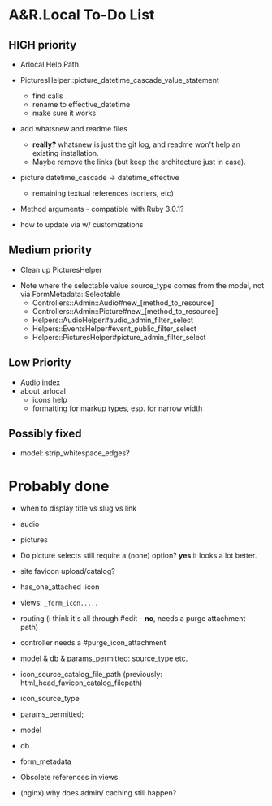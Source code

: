 # A&R.Local To-Do List


## HIGH priority

  - Arlocal Help Path

  - PicturesHelper::picture_datetime_cascade_value_statement
    - find calls
    - rename to effective_datetime
    - make sure it works

  - add whatsnew and readme files
    - **really?** whatsnew is just the git log, and readme won't help an existing installation.
    - Maybe remove the links (but keep the architecture just in case).

  - picture datetime_cascade -> datetime_effective
    - remaining textual references (sorters, etc)

  - Method arguments - compatible with Ruby 3.0.1?

  - how to update via w/ customizations


## Medium priority

- Clean up PicturesHelper

+ Note where the selectable value source_type comes from the model, not via FormMetadata::Selectable
  - Controllers::Admin::Audio#new_[method_to_resource]
  - Controllers::Admin::Picture#new_[method_to_resource]
  - Helpers::AudioHelper#audio_admin_filter_select
  - Helpers::EventsHelper#event_public_filter_select
  - Helpers::PicturesHelper#picture_admin_filter_select


## Low Priority

  - Audio index
  - about_arlocal
    + icons help
    - formatting for markup types, esp. for narrow width


## Possibly fixed

  + model: strip_whitespace_edges?



# Probably done

+ when to display title vs slug vs link
+ audio
+ pictures
+ Do picture selects still require a (none) option? **yes** it looks a lot better.

+ site favicon upload/catalog?
+ has_one_attached :icon
+ views: `_form_icon.....`
+ routing (i think it's all through #edit - **no**, needs a purge attachment path)
+ controller needs a #purge_icon_attachment

+ model & db & params_permitted: source_type etc.
+ icon_source_catalog_file_path (previously: html_head_favicon_catalog_filepath)
+ icon_source_type
+ params_permitted;
+ model
+ db

+ form_metadata
+ Obsolete references in views

+ (nginx) why does admin/ caching still happen?
